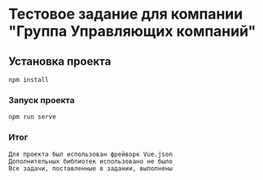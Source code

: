 # Тестовое задание для компании "Группа Управляющих компаний"

## Установка проекта
```
npm install
```

### Запуск проекта
```
npm run serve
```

### Итог
```
Для проекта был использован фрейворк Vue.json
Дополнительных библиотек использовано не было
Все задачи, поставленные в задании, выполнены
```